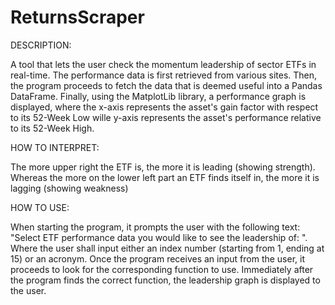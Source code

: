 # ReturnsScraper

DESCRIPTION:

A tool that lets the user check the momentum leadership of sector ETFs in real-time. 
The performance data is first retrieved from various sites.
Then, the program proceeds to fetch the data that is deemed useful into a Pandas DataFrame. 
Finally, using the MatplotLib library, a performance graph is displayed, where the x-axis represents the asset's gain factor with respect to its 52-Week Low wille y-axis represents the asset's performance relative to its 52-Week High.

HOW TO INTERPRET:

The more upper right the ETF is, the more it is leading (showing strength).
Whereas the more on the lower left part an ETF finds itself in, the more it is lagging (showing weakness)

HOW TO USE:

When starting the program, it prompts the user with the following text: "Select ETF performance data you would like to see the leadership of: ".
Where the user shall input either an index number (starting from 1, ending at 15) or an acronym.
Once the program receives an input from the user, it proceeds to look for the corresponding function to use.
Immediately after the program finds the correct function, the leadership graph is displayed to the user.
